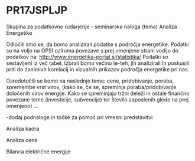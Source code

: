 # PR17JSPLJP
Skupina za podatkovno rudarjenje - seminarska naloga (tema) Analiza Energetike

Odločili smo se, da bomo analizirali podatke s področja energetike. Podatki
so na voljo na OPSI oziroma povezave s prej omenjene strani vodijo do podatkov na: http://www.energetika-portal.si/statistika/ Podatki so sestavljeni iz več tabel. Izbrali bomo večino le-teh, jih analizirali in
poskusili priti do zanimivh korelacij in vizualnih prikazov področja energetike pri nas.

Osredotočili se bomo na naslednje teme: cene, pridobivanje, poraba, spremembe vrst virov, (kako se, če se, spreminja poraba/pridobivanje določenih virov energije. Kako se spreminjajo tržni deleži in ostale finančno povezane teme (investicije, subvencije) ter število zaposlenih glede na prej omenjeno) ...

-dodaj podnaloge in točke za pomoč pri vmesni predstavitvi

Analiza kadra



Analiza cene

Bilanca električne energije
